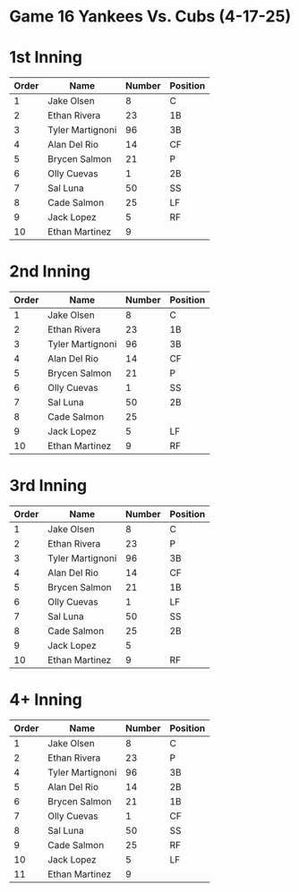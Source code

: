 # Game 16 Yankees  Vs. Cubs (4-17-25) 

# 1st Inning

| Order | Name | Number  | Position  |
| --- | --- 			 | --- | --- |
| 1   | Jake Olsen       | 8   | C   |
| 2   | Ethan Rivera     | 23  | 1B  |
| 3   | Tyler Martignoni | 96  | 3B  |
| 4   | Alan Del Rio     | 14  | CF  |
| 5   | Brycen Salmon    | 21  | P   |
| 6   | Olly Cuevas      | 1   | 2B  |
| 7   | Sal Luna         | 50  | SS  |
| 8   | Cade Salmon      | 25  | LF  |
| 9   | Jack Lopez       | 5   | RF  |
| 10  | Ethan Martinez   | 9   |     |


# 2nd Inning

| Order | Name | Number  | Position  |
| --- | --- 			 | --- | --- |
| 1   | Jake Olsen       | 8   | C   |
| 2   | Ethan Rivera     | 23  | 1B  |
| 3   | Tyler Martignoni | 96  | 3B  |
| 4   | Alan Del Rio     | 14  | CF  |
| 5   | Brycen Salmon    | 21  | P   |
| 6   | Olly Cuevas      | 1   | SS  |
| 7   | Sal Luna         | 50  | 2B  |
| 8   | Cade Salmon      | 25  |     |
| 9   | Jack Lopez       | 5   | LF  |
| 10  | Ethan Martinez   | 9   | RF  |

# 3rd Inning

| Order | Name | Number  | Position  |
| --- | --- 			 | --- | --- |
| 1   | Jake Olsen       | 8   | C   |
| 2   | Ethan Rivera     | 23  | P   |
| 3   | Tyler Martignoni | 96  | 3B  |
| 4   | Alan Del Rio     | 14  | CF  |
| 5   | Brycen Salmon    | 21  | 1B  |
| 6   | Olly Cuevas      | 1   | LF  |
| 7   | Sal Luna         | 50  | SS  |
| 8   | Cade Salmon      | 25  | 2B  |
| 9   | Jack Lopez       | 5   |     |
| 10  | Ethan Martinez   | 9   | RF  |

# 4+ Inning

| Order | Name | Number  | Position  |
| --- | --- 			 | --- | --- |
| 1   | Jake Olsen       | 8   | C   |
| 2   | Ethan Rivera     | 23  | P   |
| 4   | Tyler Martignoni | 96  | 3B  |
| 5   | Alan Del Rio     | 14  | 2B  |
| 6   | Brycen Salmon    | 21  | 1B  |
| 7   | Olly Cuevas      | 1   | CF  |
| 8   | Sal Luna         | 50  | SS  |
| 9   | Cade Salmon      | 25  | RF  |
| 10  | Jack Lopez       | 5   | LF  |
| 11  | Ethan Martinez   | 9   |     |